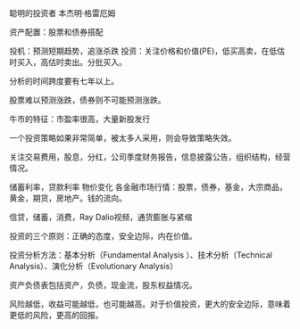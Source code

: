 聪明的投资者
    本杰明·格雷厄姆

资产配置：股票和债券搭配

投机：预测短期趋势，追涨杀跌
投资：关注价格和价值(PE)，低买高卖，在低估时买入，高估时卖出。分批买入。

分析的时间跨度要有七年以上。

股票难以预测涨跌，债券则不可能预测涨跌。

牛市的特征：市盈率很高，大量新股发行

一个投资策略如果非常简单，被太多人采用，则会导致策略失效。

关注交易费用，股息，分红，公司季度财务报告，信息披露公告，组织结构，经营情况。

储蓄利率，贷款利率
物价变化
各金融市场行情：股票，债券，基金，大宗商品，黄金，期货，房地产。钱的流向。

信贷，储蓄，消费，Ray Dalio视频，通货膨胀与紧缩

投资的三个原则：正确的态度，安全边际，内在价值。

投资分析方法：基本分析（Fundamental Analysis ）、技术分析（Technical Analysis）、演化分析（Evolutionary Analysis）

资产负债表包括资产，负债，现金流，股东权益情况。

风险越低，收益可能越低，也可能越高。对于价值投资，更大的安全边际，意味着
更低的风险，更高的回报。

